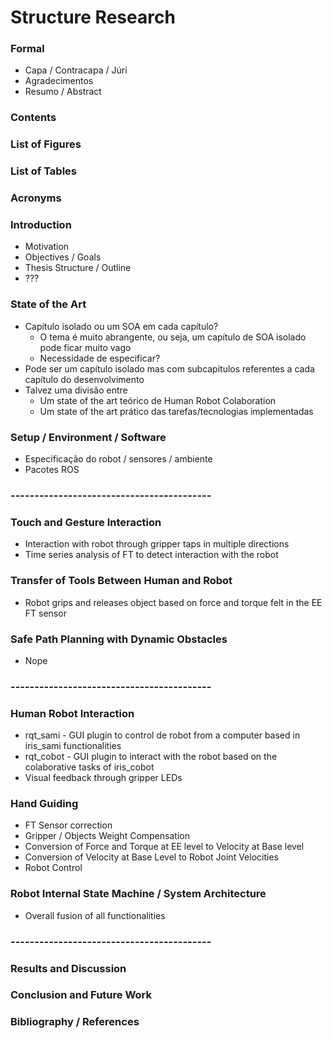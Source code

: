 # Structure Research

### Formal

- Capa / Contracapa / Júri
- Agradecimentos
- Resumo / Abstract

### Contents

### List of Figures

### List of Tables

### Acronyms

### Introduction

- Motivation
- Objectives / Goals
- Thesis Structure / Outline
- ???

### State of the Art

- Capítulo isolado ou um SOA em cada capítulo?
    - O tema é muito abrangente, ou seja, um capítulo de SOA isolado pode ficar muito vago
    - Necessidade de especificar?
- Pode ser um capítulo isolado mas com subcapitulos referentes a cada capítulo do desenvolvimento
- Talvez uma divisão entre 
    - Um state of the art teórico de Human Robot Colaboration
    - Um state of the art prático das tarefas/tecnologias implementadas

### Setup / Environment / Software

- Especificação do robot / sensores / ambiente
- Pacotes ROS 



### ------------------------------------------



### Touch and Gesture Interaction

-   Interaction with robot through gripper taps in multiple directions
-   Time series analysis of FT to detect interaction with the robot

### Transfer of Tools Between Human and Robot

-   Robot grips and releases object based on force and torque felt in the EE FT sensor

### Safe Path Planning with Dynamic Obstacles

-   Nope



### ------------------------------------------



### Human Robot Interaction

-   rqt_sami - GUI plugin to control de robot from a computer based in iris_sami functionalities
-   rqt_cobot - GUI plugin to interact with the robot based on the colaborative tasks of iris_cobot
-   Visual feedback through gripper LEDs

### Hand Guiding

-   FT Sensor correction
-   Gripper / Objects Weight Compensation
-   Conversion of Force and Torque at EE level to Velocity at Base level
-   Conversion of Velocity at Base Level to Robot Joint Velocities
-   Robot Control

### Robot Internal State Machine / System Architecture

-   Overall fusion of all functionalities



### ------------------------------------------



### Results and Discussion

### Conclusion and Future Work

### Bibliography / References



